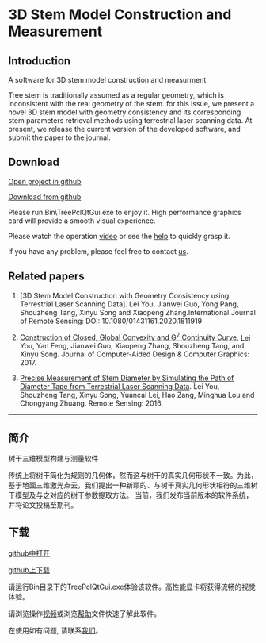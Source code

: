 # 3D Stem Model Construction and Measurement

## Introduction
A software for 3D stem model construction and measurment

Tree stem is traditionally assumed as a regular geometry, which is inconsistent with the real geometry of the stem. for this issue,
we present a novel 3D stem model with geometry consistency and its corresponding stem parameters retrieval methods using terrestrial laser scanning data. At present, we release the current version of the developed software, and submit the paper to the journal.

## Download

[Open project in github](https://github.com/leiyouxy/3DStemModel)

[Download from github](https://github.com/leiyouxy/3DStemModel/archive/master.zip)

Please run Bin\TreePclQtGui.exe to enjoy it. 
High performance graphics card will provide a smooth visual experience.

Please watch the operation [video](https://raw.githubusercontent.com/leiyouxy/3DStemModel/master/3DStemModelConstructionWithCaption.mp4)  or see the [help](https://raw.githubusercontent.com/leiyouxy/3DStemModel/master/Help.docx) to quickly grasp it.

If you have any problem, please feel free to contact [us](mailto:leiyou@xynu.edu.cn).

## Related papers
1. [3D Stem Model Construction with Geometry Consistency using Terrestrial Laser Scanning Data]. Lei You, Jianwei Guo, Yong Pang, Shouzheng Tang, Xinyu Song and Xiaopeng Zhang.International Journal of Remote Sensing: DOI: 10.1080/01431161.2020.1811919

2. [Construction of Closed, Global Convexity and G<sup>2</sup> Continuity Curve](http://www.jcad.cn/jcadcms/show.action?code=publish_402880124b362464014b3c4d819803a1&newsid=d88720c81d4c406998d58e7e092e9cc1). Lei You, Yan Feng, Jianwei Guo, Xiaopeng Zhang, Shouzheng Tang, and Xinyu Song. Journal of Computer-Aided Design & Computer Graphics: 2017.
3. [Precise Measurement of Stem Diameter by Simulating the Path of Diameter Tape from Terrestrial Laser Scanning Data](https://www.mdpi.com/2072-4292/8/9/717). Lei You, Shouzheng Tang, Xinyu Song, Yuancai Lei, Hao Zang, Minghua Lou and Chongyang Zhuang. Remote Sensing: 2016.

---------

## 简介
树干三维模型构建与测量软件

传统上将树干简化为规则的几何体，然而这与树干的真实几何形状不一致。为此，基于地面三维激光点云，我们提出一种新颖的、与树干真实几何形状相符的三维树干模型及与之对应的树干参数提取方法。 当前，我们发布当前版本的软件系统，并将论文投稿至期刊。

## 下载

[github中打开](https://github.com/leiyouxy/3DStemModel)

[github上下载](https://github.com/leiyouxy/3DStemModel/archive/master.zip)

请运行Bin目录下的TreePclQtGui.exe体验该软件。高性能显卡将获得流畅的视觉体验。

请浏览操作[视频](https://raw.githubusercontent.com/leiyouxy/3DStemModel/master/3DStemModelConstructionWithCaption.mp4)或浏览[帮助](https://raw.githubusercontent.com/leiyouxy/3DStemModel/master/Help.docx)文件快速了解此软件。

在使用如有问题, 请联系[我们](mailto:leiyou@xynu.edu.cn)。
